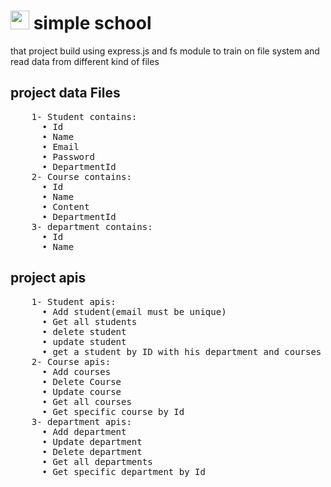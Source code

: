 <h1><img src="https://cdn-icons-png.flaticon.com/512/167/167707.png" width="30"/>
simple school</h1>
<p>that project build using express.js and fs module to train on file system and read data from different kind of files</p>

<h2>project  data Files</h2>
<pre>
    1- Student contains:
      • Id
      • Name
      • Email
      • Password
      • DepartmentId
    2- Course contains:
      • Id
      • Name
      • Content
      • DepartmentId
    3- department contains:
      • Id
      • Name
</pre>
<h2>project apis</h2>
<pre>
    1- Student apis:
      • Add student(email must be unique)
      • Get all students 
      • delete student
      • update student
      • get a student by ID with his department and courses related to the department
    2- Course apis:
      • Add courses 
      • Delete Course
      • Update course
      • Get all courses
      • Get specific course by Id
    3- department apis:
      • Add department
      • Update department
      • Delete department
      • Get all departments
      • Get specific department by Id
</pre>
